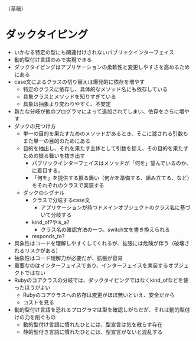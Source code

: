 （草稿）

# ダックタイピング
- いかなる特定の型にも関連付けされないパブリックインターフェイス
- 動的型付け言語のみで実現できる
- ダックタイピングはアプリケーションの柔軟性と変更しやすさを高めるためにある
- case文によるクラスの切り替えは爆発的に依存を増やす
    - 特定のクラスに依存し、具体的なメソッド名にも依存している
    - 具象クラスとメソッドを知りすぎている
    - 具象は抽象より変わりやすく、不安定
- 新たな分岐が他のプログラマによって追加されてしまい、依存をさらに増やす
- ダックの見つけ方
    - 単一の目的を果たすためのメソッドがあるとき、そこに渡される引数もまた単一の目的のためにある
    - 目的を抽出し、それを果たす主体として引数を捉え、その目的を果たすための振る舞いを抜き出す
        - パブリックインターフェイスはメソッドが「何を」望んでいるのか、に着目する。
        - 「何を」を提供する振る舞い（何かを準備する、組み立てる、など）をそれぞれのクラスで実装する
    - ダックのシグナル
        - クラスで分岐するcase文
            - アプリケーションが持つドメインオブジェクトのクラス名に基づいて分岐する
        - kind_of?やis_a?
            - クラス名の確認方法の一つ。switch文を書き換えられる
        - responds_to?
- 具象性はコードを理解しやすくしてくれるが、拡張には危険が伴う（破壊されるリスクがある）
- 抽象性はコード理解力が必要だが、拡張が容易
- 重要なのはインターフェイスであり、インターフェイスを実装するオブジェクトではない
- Rubyのコアクラスの分岐では、ダックタイピングではなくkind_ofなどを使ったほうがよい
    - Rubyのコアクラスへの依存は変更がほぼ無いといえ、安全だから
    - コストを見る
- 動的型付け言語を恐れるプログラマは型を確認しがちだが、それは動的型付けの力を削ぐもの
    - 動的型付け言語に慣れたひとには、型宣言は気を散らす存在
    - 静的型付き言語に慣れたひとには、型宣言がないと混乱する
